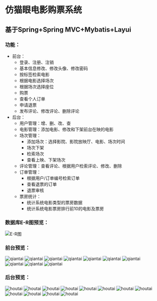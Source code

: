 # 仿猫眼电影购票系统
## 基于Spring+Spring MVC+Mybatis+Layui
### 功能：
* 前台：
    * 登录、注册、注销
    * 基本信息修改、修改头像、修改密码
    * 按标签检索电影
    * 根据电影选择场次
    * 根据场次选择座位
    * 购票
    * 查看个人订单
    * 申请退票
    * 发布评论、修改评论、删除评论
* 后台：
    + 用户管理：增、删、改、查
    + 电影管理：添加电影、修改和下架前台在映的电影
    + 场次管理：
        - 添加场次：选择影院、影院放映厅、电影、场次时间
        - 场次下架
        - 检索场次
        - 查看上映、下架场次
    + 评论管理：查看评论、根据用户检索评论、修改、删除
    + 订单管理：
        - 根据用户/订单编号检索订单
        - 查看退票的订单
        - 退票审核
    + 票房统计：
        - 统计系统电影类型的票房数据
        - 统计系统电影票房排行前10的电影及票房<br>

### 数据库E-R图预览：

![E-R图](https://github.com/banbanzzz/Movie/src/main/webapp/github/sql-er.png)

### 前台预览：
![qiantai](https://github.com/banbanzzz/Movie/src/main/webapp/github/index.png)
![qiantai](https://github.com/banbanzzz/Movie/src/main/webapp/github/电影.png)
![qiantai](https://github.com/banbanzzz/Movie/src/main/webapp/github/详情.png)
![qiantai](https://github.com/banbanzzz/Movie/src/main/webapp/github/选择影院.png)
![qiantai](https://github.com/banbanzzz/Movie/src/main/webapp/github/选择场次.png)
![qiantai](https://github.com/banbanzzz/Movie/src/main/webapp/github/选座座位.png)
![qiantai](https://github.com/banbanzzz/Movie/src/main/webapp/github/pay.png)
![qiantai](https://github.com/banbanzzz/Movie/src/main/webapp/github/success.png)
![qiantai](https://github.com/banbanzzz/Movie/src/main/webapp/github/个人信息.png)
![qiantai](https://github.com/banbanzzz/Movie/src/main/webapp/github/订单.png)
### 后台预览：
![houtai](https://github.com/banbanzzz/Movie/src/main/webapp/github/user.png)
![houtai](https://github.com/banbanzzz/Movie/src/main/webapp/github/movie.png)
![houtai](https://github.com/banbanzzz/Movie/src/main/webapp/github/movieadd.png)
![houtai](https://github.com/banbanzzz/Movie/src/main/webapp/github/updatemovie.png)
![houtai](https://github.com/banbanzzz/Movie/src/main/webapp/github/eva.png)
![houtai](https://github.com/banbanzzz/Movie/src/main/webapp/github/schedule1.png)
![houtai](https://github.com/banbanzzz/Movie/src/main/webapp/github/schedule2.png)
![houtai](https://github.com/banbanzzz/Movie/src/main/webapp/github/scheduleadd.png)
![houtai](https://github.com/banbanzzz/Movie/src/main/webapp/github/order1.png)
![houtai](https://github.com/banbanzzz/Movie/src/main/webapp/github/order2.png)
![houtai](https://github.com/banbanzzz/Movie/src/main/webapp/github/order3.png)
![houtai](https://github.com/banbanzzz/Movie/src/main/webapp/github/data.png)



